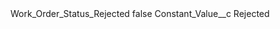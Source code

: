 <?xml version="1.0" encoding="UTF-8"?>
<CustomMetadata xmlns="http://soap.sforce.com/2006/04/metadata" xmlns:xsi="http://www.w3.org/2001/XMLSchema-instance" xmlns:xsd="http://www.w3.org/2001/XMLSchema">
    <label>Work_Order_Status_Rejected</label>
    <protected>false</protected>
    <values>
        <field>Constant_Value__c</field>
        <value xsi:type="xsd:string">Rejected</value>
    </values>
</CustomMetadata>
